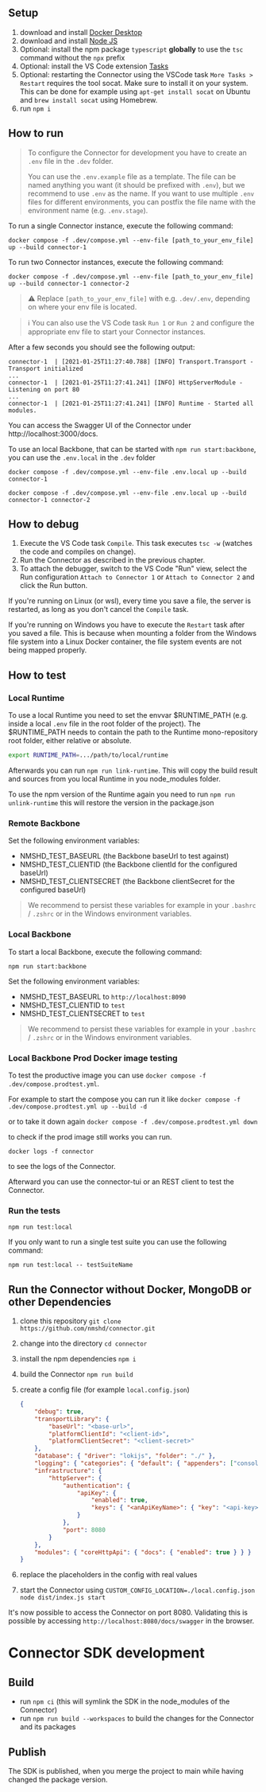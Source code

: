 ## Setup

1. download and install [Docker Desktop](https://www.docker.com/products/docker-desktop)
2. download and install [Node JS](https://nodejs.org/en/download/)
3. Optional: install the npm package `typescript` **globally** to use the `tsc` command without the `npx` prefix
4. Optional: install the VS Code extension [Tasks](https://marketplace.visualstudio.com/items?itemName=actboy168.tasks)
5. Optional: restarting the Connector using the VSCode task `More Tasks > Restart` requires the tool socat. Make sure to install it on your system. This can be done for example using `apt-get install socat` on Ubuntu and `brew install socat` using Homebrew.
6. run `npm i`

## How to run

> To configure the Connector for development you have to create an `.env` file in the `.dev` folder.
>
> You can use the `.env.example` file as a template. The file can be named anything you want (it should be prefixed with `.env`), but we recommend to use `.env` as the name. If you want to use multiple `.env` files for different environments, you can postfix the file name with the environment name (e.g. `.env.stage`).

To run a single Connector instance, execute the following command:

```shell
docker compose -f .dev/compose.yml --env-file [path_to_your_env_file] up --build connector-1
```

To run two Connector instances, execute the following command:

```shell
docker compose -f .dev/compose.yml --env-file [path_to_your_env_file] up --build connector-1 connector-2
```

> ⚠️ Replace `[path_to_your_env_file]` with e.g. `.dev/.env`, depending on where your env file is located.

> ℹ️ You can also use the VS Code task `Run 1` or `Run 2` and configure the appropriate env file to start your Connector instances.

After a few seconds you should see the following output:

```console
connector-1  | [2021-01-25T11:27:40.788] [INFO] Transport.Transport - Transport initialized
...
connector-1  | [2021-01-25T11:27:41.241] [INFO] HttpServerModule - Listening on port 80
...
connector-1  | [2021-01-25T11:27:41.241] [INFO] Runtime - Started all modules.
```

You can access the Swagger UI of the Connector under http://localhost:3000/docs.

To use an local Backbone, that can be started with `npm run start:backbone`, you can use the `.env.local` in the `.dev` folder

```shell
docker compose -f .dev/compose.yml --env-file .env.local up --build connector-1
```

```shell
docker compose -f .dev/compose.yml --env-file .env.local up --build connector-1 connector-2
```

## How to debug

1. Execute the VS Code task `Compile`. This task executes `tsc -w` (watches the code and compiles on change).
2. Run the Connector as described in the previous chapter.
3. To attach the debugger, switch to the VS Code "Run" view, select the Run configuration `Attach to Connector 1` or `Attach to Connector 2` and click the Run button.

If you're running on Linux (or wsl), every time you save a file, the server is restarted, as long as you don't cancel the `Compile` task.

If you're running on Windows you have to execute the `Restart` task after you saved a file. This is because when mounting a folder from the Windows file system into a Linux Docker container, the file system events are not being mapped properly.

## How to test

### Local Runtime

To use a local Runtime you need to set the envvar $RUNTIME_PATH (e.g. inside a local `.env` file in the root folder of the project). The $RUNTIME_PATH needs to contain the path to the Runtime mono-repository root folder, either relative or absolute.

```bash
export RUNTIME_PATH=.../path/to/local/runtime
```

Afterwards you can run `npm run link-runtime`. This will copy the build result and sources from you local Runtime in you node_modules folder.

To use the npm version of the Runtime again you need to run `npm run unlink-runtime` this will restore the version in the package.json

### Remote Backbone

Set the following environment variables:

- NMSHD_TEST_BASEURL (the Backbone baseUrl to test against)
- NMSHD_TEST_CLIENTID (the Backbone clientId for the configured baseUrl)
- NMSHD_TEST_CLIENTSECRET (the Backbone clientSecret for the configured baseUrl)

> We recommend to persist these variables for example in your `.bashrc` / `.zshrc` or in the Windows environment variables.

### Local Backbone

To start a local Backbone, execute the following command:

```shell
npm run start:backbone
```

Set the following environment variables:

- NMSHD_TEST_BASEURL to `http://localhost:8090`
- NMSHD_TEST_CLIENTID to `test`
- NMSHD_TEST_CLIENTSECRET to `test`

> We recommend to persist these variables for example in your `.bashrc` / `.zshrc` or in the Windows environment variables.

### Local Backbone Prod Docker image testing

To test the productive image you can use `docker compose -f .dev/compose.prodtest.yml`.

For example to start the compose you can run it like
`docker compose -f .dev/compose.prodtest.yml up --build -d`

or to take it down again
`docker compose -f .dev/compose.prodtest.yml down`

to check if the prod image still works you can run.

`docker logs -f connector`

to see the logs of the Connector.

Afterward you can use the connector-tui or an REST client to test the Connector.

### Run the tests

```shell
npm run test:local
```

If you only want to run a single test suite you can use the following command:

```shell
npm run test:local -- testSuiteName
```

## Run the Connector without Docker, MongoDB or other Dependencies

1. clone this repository `git clone https://github.com/nmshd/connector.git`
2. change into the directory `cd connector`
3. install the npm dependencies `npm i`
4. build the Connector `npm run build`
5. create a config file (for example `local.config.json`)

    ```json
    {
        "debug": true,
        "transportLibrary": {
            "baseUrl": "<base-url>",
            "platformClientId": "<client-id>",
            "platformClientSecret": "<client-secret>"
        },
        "database": { "driver": "lokijs", "folder": "./" },
        "logging": { "categories": { "default": { "appenders": ["console"] } } },
        "infrastructure": {
            "httpServer": {
                "authentication": {
                    "apiKey": {
                        "enabled": true,
                        "keys": { "<anApiKeyName>": { "key": "<api-key>" } }
                    }
                },
                "port": 8080
            }
        },
        "modules": { "coreHttpApi": { "docs": { "enabled": true } } }
    }
    ```

6. replace the placeholders in the config with real values
7. start the Connector using `CUSTOM_CONFIG_LOCATION=./local.config.json node dist/index.js start`

It's now possible to access the Connector on port 8080. Validating this is possible by accessing `http://localhost:8080/docs/swagger` in the browser.

# Connector SDK development

## Build

- run `npm ci` (this will symlink the SDK in the node_modules of the Connector)
- run `npm run build --workspaces` to build the changes for the Connector and its packages

## Publish

The SDK is published, when you merge the project to main while having changed the package version.
